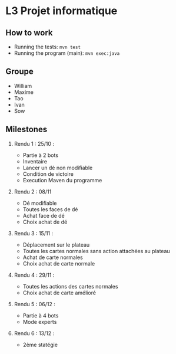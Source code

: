 # L3 Projet informatique

## How to work

- Running the tests: `mvn test`
- Running the program (main): `mvn exec:java`

## Groupe

- William
- Maxime
- Tao
- Ivan
- Sow

## Milestones

1.  Rendu 1 : 25/10 :
    - Partie à 2 bots
    - Inventaire
    - Lancer un dé non modifiable
    - Condition de victoire
    - Execution Maven du programme

2.  Rendu 2 : 08/11
    - Dé modifiable
    - Toutes les faces de dé
    - Achat face de dé
    - Choix achat de dé

3. Rendu 3 : 15/11 : 
    - Déplacement sur le plateau
    - Toutes les cartes normales sans action attachées au plateau
    - Achat de carte normales
    - Choix achat de carte normale

4. Rendu 4 : 29/11 :
    - Toutes les actions des cartes normales
    - Choix achat de carte amélioré
    
5. Rendu 5 : 06/12 :
    - Partie à 4 bots
    - Mode experts

6. Rendu 6 : 13/12 :
    - 2ème statégie
